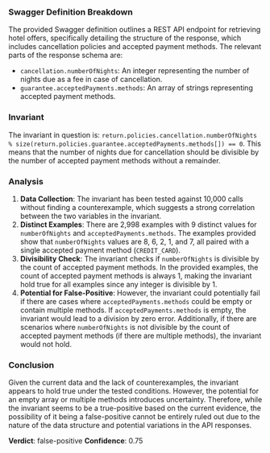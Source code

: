 ### Swagger Definition Breakdown
The provided Swagger definition outlines a REST API endpoint for retrieving hotel offers, specifically detailing the structure of the response, which includes cancellation policies and accepted payment methods. The relevant parts of the response schema are:
- `cancellation.numberOfNights`: An integer representing the number of nights due as a fee in case of cancellation.
- `guarantee.acceptedPayments.methods`: An array of strings representing accepted payment methods.

### Invariant
The invariant in question is: `return.policies.cancellation.numberOfNights % size(return.policies.guarantee.acceptedPayments.methods[]) == 0`. This means that the number of nights due for cancellation should be divisible by the number of accepted payment methods without a remainder.

### Analysis
1. **Data Collection**: The invariant has been tested against 10,000 calls without finding a counterexample, which suggests a strong correlation between the two variables in the invariant.
2. **Distinct Examples**: There are 2,998 examples with 9 distinct values for `numberOfNights` and `acceptedPayments.methods`. The examples provided show that `numberOfNights` values are 8, 6, 2, 1, and 7, all paired with a single accepted payment method (`CREDIT_CARD`). 
3. **Divisibility Check**: The invariant checks if `numberOfNights` is divisible by the count of accepted payment methods. In the provided examples, the count of accepted payment methods is always 1, making the invariant hold true for all examples since any integer is divisible by 1.
4. **Potential for False-Positive**: However, the invariant could potentially fail if there are cases where `acceptedPayments.methods` could be empty or contain multiple methods. If `acceptedPayments.methods` is empty, the invariant would lead to a division by zero error. Additionally, if there are scenarios where `numberOfNights` is not divisible by the count of accepted payment methods (if there are multiple methods), the invariant would not hold.

### Conclusion
Given the current data and the lack of counterexamples, the invariant appears to hold true under the tested conditions. However, the potential for an empty array or multiple methods introduces uncertainty. Therefore, while the invariant seems to be a true-positive based on the current evidence, the possibility of it being a false-positive cannot be entirely ruled out due to the nature of the data structure and potential variations in the API responses. 

**Verdict**: false-positive
**Confidence**: 0.75
